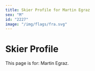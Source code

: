 ```yaml
---
title: Skier Profile for Martin Egraz
sex: "M"
id: "2227"
image: "/img/flags/fra.svg" 
---
```


# Skier Profile

This page is for: Martin Egraz.
    